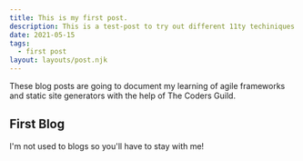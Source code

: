 ```yaml
---
title: This is my first post.
description: This is a test-post to try out different 11ty techiniques.
date: 2021-05-15
tags:
  - first post
layout: layouts/post.njk
---
```

These blog posts are going to document my learning of agile frameworks and static site generators with the help of The Coders Guild.

## First Blog

I'm not used to blogs so you'll have to stay with me!


